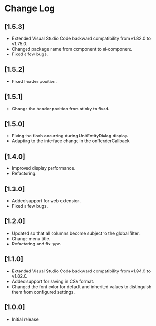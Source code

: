 # Change Log

## [1.5.3]

- Extended Visual Studio Code backward compatibility from v1.82.0 to v1.75.0.
- Changed package name from component to ui-component.
- Fixed a few bugs.

## [1.5.2]

- Fixed header position.

## [1.5.1]

- Change the header position from sticky to fixed.

## [1.5.0]

- Fixing the flash occurring during UnitEntityDialog display.
- Adapting to the interface change in the onRenderCallback.

## [1.4.0]

- Improved display performance.
- Refactoring.

## [1.3.0]

- Added support for web extension.
- Fixed a few bugs.

## [1.2.0]

- Updated so that all columns become subject to the global filter.
- Change menu title.
- Refactoring and fix typo.

## [1.1.0]

- Extended Visual Studio Code backward compatibility from v1.84.0 to v1.82.0.
- Added support for saving in CSV format.
- Changed the font color for default and inherited values to distinguish them from configured settings.

## [1.0.0]

- Initial release
